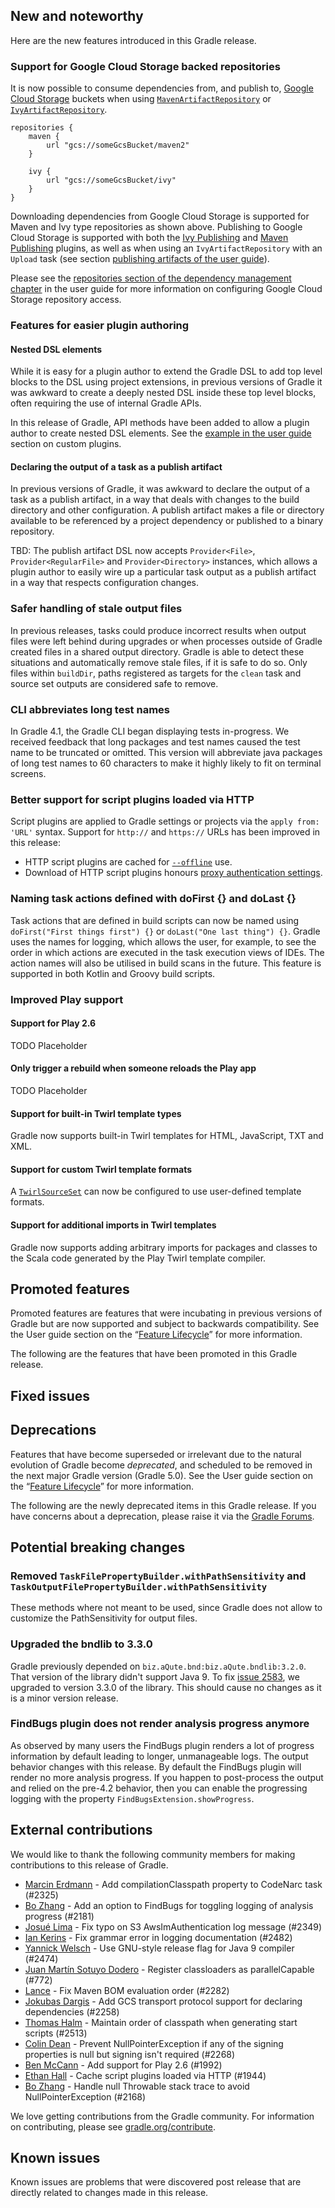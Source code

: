 ## New and noteworthy

Here are the new features introduced in this Gradle release.

<!--
IMPORTANT: if this is a patch release, ensure that a prominent link is included in the foreword to all releases of the same minor stream.
Add-->

<!--
### Example new and noteworthy
-->

### Support for Google Cloud Storage backed repositories

It is now possible to consume dependencies from, and publish to, [Google Cloud Storage](https://cloud.google.com/storage/) buckets when using [`MavenArtifactRepository`](dsl/org.gradle.api.artifacts.repositories.MavenArtifactRepository.html) or [`IvyArtifactRepository`](dsl/org.gradle.api.artifacts.repositories.IvyArtifactRepository.html).

    repositories {
        maven {
            url "gcs://someGcsBucket/maven2"
        }
    
        ivy {
            url "gcs://someGcsBucket/ivy"
        }
    }

Downloading dependencies from Google Cloud Storage is supported for Maven and Ivy type repositories as shown above. Publishing to Google Cloud Storage is supported with both the [Ivy Publishing](userguide/publishing_ivy.html) and [Maven Publishing](userguide/publishing_maven.html) plugins, as well as when using an `IvyArtifactRepository` with an `Upload` task (see section [publishing artifacts of the user guide](userguide/artifact_management.html#sec:publishing_artifacts)).

Please see the [repositories section of the dependency management chapter](userguide/dependency_management.html#sec:repositories) in the user guide for more information on configuring Google Cloud Storage repository access.

### Features for easier plugin authoring

#### Nested DSL elements

While it is easy for a plugin author to extend the Gradle DSL to add top level blocks to the DSL using project extensions, in previous versions of Gradle it was awkward to create a deeply nested DSL inside these top level blocks, often requiring the use of internal Gradle APIs.

In this release of Gradle, API methods have been added to allow a plugin author to create nested DSL elements. See the [example in the user guide](userguide/custom_plugins.html#sec:nested_dsl_elements) section on custom plugins.

#### Declaring the output of a task as a publish artifact

In previous versions of Gradle, it was awkward to declare the output of a task as a publish artifact, in a way that deals with changes to the build directory and other configuration. A publish artifact makes a file or directory available to be referenced by a project dependency or published to a binary repository.

TBD: The publish artifact DSL now accepts `Provider<File>`, `Provider<RegularFile>` and `Provider<Directory>` instances, which allows a plugin author to easily wire up a particular task output as a publish artifact in a way that respects configuration changes.

### Safer handling of stale output files

In previous releases, tasks could produce incorrect results when output files were left behind during upgrades or when processes outside of Gradle created files in a shared output directory.
Gradle is able to detect these situations and automatically remove stale files, if it is safe to do so.
Only files within `buildDir`, paths registered as targets for the `clean` task and source set outputs are considered safe to remove.

### CLI abbreviates long test names

In Gradle 4.1, the Gradle CLI began displaying tests in-progress. We received feedback that long packages and test names caused the test name to be truncated or omitted. This version will abbreviate java packages of long test names to 60 characters to make it highly likely to fit on terminal screens. 

### Better support for script plugins loaded via HTTP

Script plugins are applied to Gradle settings or projects via the `apply from: 'URL'` syntax. Support for `http://` and `https://` URLs has been improved in this release:

- HTTP script plugins are cached for [`--offline`](userguide/dependency_management.html#sub:cache_offline) use.
- Download of HTTP script plugins honours [proxy authentication settings](userguide/build_environment.html#sec:accessing_the_web_via_a_proxy).

### Naming task actions defined with doFirst {} and doLast {}

Task actions that are defined in build scripts can now be named using `doFirst("First things first") {}` or `doLast("One last thing") {}`. Gradle uses the names for logging, which allows the user, for example, to see the order in which actions are executed in the task execution views of IDEs. The action names will also be utilised in build scans in the future. This feature is supported in both Kotlin and Groovy build scripts.

### Improved Play support

#### Support for Play 2.6

TODO Placeholder

#### Only trigger a rebuild when someone reloads the Play app

TODO Placeholder

#### Support for built-in Twirl template types

Gradle now supports built-in Twirl templates for HTML, JavaScript, TXT and XML.

#### Support for custom Twirl template formats

A [`TwirlSourceSet`](dsl/org.gradle.language.twirl.TwirlSourceSet.html) can now be configured to use user-defined template formats.

#### Support for additional imports in Twirl templates

Gradle now supports adding arbitrary imports for packages and classes to the Scala code generated by the Play Twirl template compiler.

## Promoted features

Promoted features are features that were incubating in previous versions of Gradle but are now supported and subject to backwards compatibility.
See the User guide section on the “[Feature Lifecycle](userguide/feature_lifecycle.html)” for more information.

The following are the features that have been promoted in this Gradle release.

<!--
### Example promoted
-->

## Fixed issues

## Deprecations

Features that have become superseded or irrelevant due to the natural evolution of Gradle become *deprecated*, and scheduled to be removed
in the next major Gradle version (Gradle 5.0). See the User guide section on the “[Feature Lifecycle](userguide/feature_lifecycle.html)” for more information.

The following are the newly deprecated items in this Gradle release. If you have concerns about a deprecation, please raise it via the [Gradle Forums](https://discuss.gradle.org).

<!--
### Example deprecation
-->

## Potential breaking changes

### Removed `TaskFilePropertyBuilder.withPathSensitivity` and `TaskOutputFilePropertyBuilder.withPathSensitivity`

These methods where not meant to be used, since Gradle does not allow to customize the PathSensitivity for output files.

### Upgraded the bndlib to 3.3.0

Gradle previously depended on `biz.aQute.bnd:biz.aQute.bndlib:3.2.0`. That version of the library didn't support Java 9.
To fix [issue 2583](https://github.com/gradle/gradle/issues/2583), we upgraded to version 3.3.0 of the library. This
should cause no changes as it is a minor version release.

<!--
### Example breaking change
-->

### FindBugs plugin does not render analysis progress anymore

As observed by many users the FindBugs plugin renders a lot of progress information by default leading to longer, unmanageable logs. The output behavior changes with this release. By default the FindBugs plugin will render no more analysis progress. If you happen to post-process the output and relied on the pre-4.2 behavior, then you can enable the progressing logging with the property `FindBugsExtension.showProgress`.

## External contributions

We would like to thank the following community members for making contributions to this release of Gradle.

<!--
 - [Some person](https://github.com/some-person) - fixed some issue (GRADLE-1234)
-->
 - [Marcin Erdmann](https://github.com/erdi) - Add compilationClasspath property to CodeNarc task (#2325)
 - [Bo Zhang](https://github.com/blindpirate) - Add an option to FindBugs for toggling logging of analysis progress (#2181)
 - [Josué Lima](https://github.com/josuelima) - Fix typo on S3 AwsImAuthentication log message (#2349)
 - [Ian Kerins](https://github.com/CannedYerins) - Fix grammar error in logging documentation (#2482)
 - [Yannick Welsch](https://github.com/ywelsch) - Use GNU-style release flag for Java 9 compiler (#2474)
 - [Juan Martín Sotuyo Dodero](https://github.com/jsotuyod) - Register classloaders as parallelCapable (#772)
 - [Lance](https://github.com/uklance) - Fix Maven BOM evaluation order (#2282)
 - [Jokubas Dargis](https://github.com/eleventigerssc) - Add GCS transport protocol support for declaring dependencies (#2258)
 - [Thomas Halm](https://github.com/thhalm) - Maintain order of classpath when generating start scripts (#2513)
 - [Colin Dean](https://github.com/colindean) - Prevent NullPointerException if any of the signing properties is null but signing isn't required (#2268)
 - [Ben McCann](https://github.com/benmccann) - Add support for Play 2.6 (#1992)
 - [Ethan Hall](https://github.com/ethankhall) - Cache script plugins loaded via HTTP (#1944)
 - [Bo Zhang](https://github.com/blindpirate) - Handle null Throwable stack trace to avoid NullPointerException (#2168)

We love getting contributions from the Gradle community. For information on contributing, please see [gradle.org/contribute](https://gradle.org/contribute).

## Known issues

Known issues are problems that were discovered post release that are directly related to changes made in this release.
